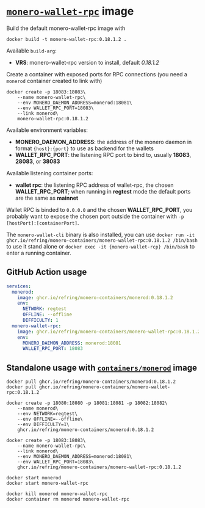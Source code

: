 # [`monero-wallet-rpc`](https://github.com/monero-project/monero) image

Build the default monero-wallet-rpc image with

```
docker build -t monero-wallet-rpc:0.18.1.2 .
```

Available `build-arg`:

- **VRS**: monero-wallet-rpc version to install, default _0.18.1.2_

Create a container with exposed ports for RPC connections (you need a `monerod` container created to link with)

```
docker create -p 18083:18083\
    --name monero-wallet-rpc\
    --env MONERO_DAEMON_ADDRESS=monerod:18081\
    --env WALLET_RPC_PORT=18083\
    --link monerod\
    monero-wallet-rpc:0.18.1.2
```

Available environment variables:

- **MONERO_DAEMON_ADDRESS**: the address of the monero daemon in format `{host}:{port}` to use as backend for the wallets
- **WALLET_RPC_PORT**: the listening RPC port to bind to, usually **18083**, **28083**, or **38083**

Available listening container ports:

- **wallet rpc**: the listening RPC address of wallet-rpc, the chosen **WALLET_RPC_PORT**; when running in **regtest** mode the default ports are the same as **mainnet**

Wallet RPC is binded to `0.0.0.0` and the chosen **WALLET_RPC_PORT**, you probably want to expose the chosen port outside the container with `-p [hostPort]:[containerPort]`.

The `monero-wallet-cli` binary is also installed, you can use `docker run -it ghcr.io/refring/monero-containers/monero-wallet-rpc:0.18.1.2 /bin/bash` to use it stand alone or `docker exec -it {monero-wallet-rcp} /bin/bash` to enter a running container.

## GitHub Action usage

```yaml
services:
  monerod:
    image: ghcr.io/refring/monero-containers/monerod:0.18.1.2
    env:
      NETWORK: regtest
      OFFLINE: --offline
      DIFFICULTY: 1
  monero-wallet-rpc:
    image: ghcr.io/refring/monero-containers/monero-wallet-rpc:0.18.1.2
    env:
      MONERO_DAEMON_ADDRESS: monerod:18081
      WALLET_RPC_PORT: 18083
```

## Standalone usage with [`containers/monerod`](https://github.com/refring/monero-containers/tree/main/monerod) image

```
docker pull ghcr.io/refring/monero-containers/monerod:0.18.1.2
docker pull ghcr.io/refring/monero-containers/monero-wallet-rpc:0.18.1.2

docker create -p 18080:18080 -p 18081:18081 -p 18082:18082\
    --name monerod\
    --env NETWORK=regtest\
    --env OFFLINE=--offline\
    --env DIFFICULTY=1\
    ghcr.io/refring/monero-containers/monerod:0.18.1.2

docker create -p 18083:18083\
    --name monero-wallet-rpc\
    --link monerod\
    --env MONERO_DAEMON_ADDRESS=monerod:18081\
    --env WALLET_RPC_PORT=18083\
    ghcr.io/refring/monero-containers/monero-wallet-rpc:0.18.1.2

docker start monerod
docker start monero-wallet-rpc

docker kill monerod monero-wallet-rpc
docker container rm monerod monero-wallet-rpc
```
